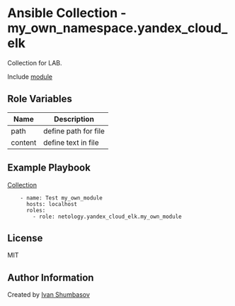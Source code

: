 # Ansible Collection - my_own_namespace.yandex_cloud_elk

Collection for LAB.

Include [module](https://github.com/northsilver/my_own_collection/blob/master/my_own_namespace/yandex_cloud_elk/plugins/modules/my_own_module.py)

Role Variables
--------------

|Name|Description|
|-----|-----|
| path | define path for file
| content | define text in file

Example Playbook
----------------
  
[Collection](https://github.com/northsilver/my_own_collection/blob/1.0.0/single_role_collection.yml)

        - name: Test my_own_module
          hosts: localhost
          roles:
            - role: netology.yandex_cloud_elk.my_own_module

License
-------

MIT

Author Information
------------------

Created by [Ivan Shumbasov](https://github.com/northsilver)

